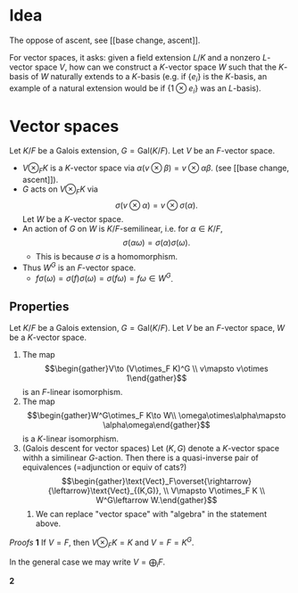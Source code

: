 # Idea
The oppose of ascent, see [[base change, ascent]]. 

For vector spaces, it asks: given a field extension $L/K$ and a nonzero $L$-vector space $V$, how can we construct a $K$-vector space $W$ such that the $K$-basis of $W$ naturally extends to a $K$-basis (e.g. if $\{e_i\}$ is the $K$-basis, an example of a natural extension would be if $\{1\otimes e_i\}$ was an $L$-basis).

# Vector spaces
Let $K/F$ be a Galois extension, $G=\text{Gal}(K/F)$. Let $V$ be an $F$-vector space.
- $V\otimes_F K$ is a $K$-vector space via $\alpha(v\otimes\beta)=v\otimes \alpha\beta$. (see [[base change, ascent]]). 
- $G$ acts on $V\otimes_F K$ via $$\sigma(v\otimes\alpha)=v\otimes \sigma(\alpha).$$ 
Let $W$ be a $K$-vector space. 
- An action of $G$ on $W$ is $K/F$-semilinear, i.e. for $\alpha\in K/F$, $$\sigma(\alpha\omega)=\sigma(\alpha)\sigma(\omega).$$
	- This is because $\sigma$ is a homomorphism.
- Thus $W^G$ is an $F$-vector space.
	- $f\sigma(\omega)=\sigma(f)\sigma(\omega)=\sigma(f\omega)=f\omega\in W^G$.
## Properties
Let $K/F$ be a Galois extension, $G=\text{Gal}(K/F)$. Let $V$ be an $F$-vector space, $W$ be a $K$-vector space.

1. The map $$\begin{gather}V\to (V\otimes_F K)^G \\ v\mapsto v\otimes 1\end{gather}$$ is an $F$-linear isomorphism.
2. The map $$\begin{gather}W^G\otimes_F K\to W\\ \omega\otimes\alpha\mapsto \alpha\omega\end{gather}$$ is a $K$-linear isomorphism.
3. (Galois descent for vector spaces) Let $(K,G)$ denote a $K$-vector space withh a similinear $G$-action. Then there is a quasi-inverse pair of equivalences (=adjunction or equiv of cats?) $$\begin{gather}\text{Vect}_F\overset{\rightarrow}{\leftarrow}\text{Vect}_{(K,G)}, \\ V\mapsto V\otimes_F K \\ W^G\leftarrow W.\end{gather}$$
	1. We can replace "vector space" with "algebra" in the statement above.

*Proofs*
**1**
If $V=F$, then $V\otimes_F K=K$ and $V=F=K^G$.

In the general case we may write $V=\bigoplus_i F$.

**2**
